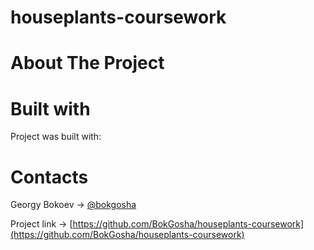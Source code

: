# houseplants-coursework

# About The Project

# Built with
Project was built with:

[](https://camo.githubusercontent.com/93b717e3270b18ea0de2d119ff05ebae039374e843c519723db2211d663f8ddb/68747470733a2f2f696d672e736869656c64732e696f2f62616467652f4a6176615363726970742d4545454545453f7374796c653d666f722d7468652d6261646765266c6f676f3d4a617661536372697074266c6f676f436f6c6f723d464630303030)

# Contacts
Georgy Bokoev -> [@bokgosha](https://vk.com/bokgosha)


Project link -> [https://github.com/BokGosha/houseplants-coursework](https://github.com/BokGosha/houseplants-coursework)
